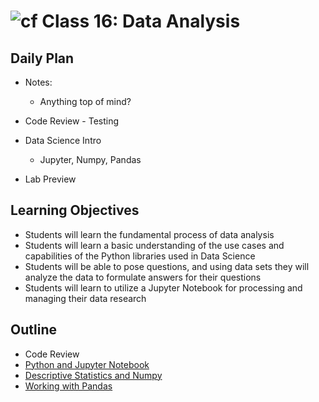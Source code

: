 # ![cf](http://i.imgur.com/7v5ASc8.png) Class 16: Data Analysis

## Daily Plan
- Notes:
    - Anything top of mind?
    
- Code Review - Testing
- Data Science Intro
    - Jupyter, Numpy, Pandas
- Lab Preview

## Learning Objectives

- Students will learn the fundamental process of data analysis
- Students will learn a basic understanding of the use cases and capabilities of the Python libraries used in Data Science
- Students will be able to pose questions, and using data sets they will analyze the data to formulate answers for their questions
- Students will learn to utilize a Jupyter Notebook for processing and managing their data research

## Outline

- Code Review
- [Python and Jupyter Notebook]
- [Descriptive Statistics and Numpy]
- [Working with Pandas]


<!-- links -->
[Python and Jupyter Notebook]: ./notes/jupyter_notebook.md
[Descriptive Statistics and Numpy]: ./notes/numpy_stats.md
[Working with Pandas]: ./notes/pandas.md


